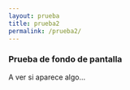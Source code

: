 ```yaml
---
layout: prueba
title: prueba2
permalink: /prueba2/
---
```


### Prueba de fondo de pantalla

A ver si aparece algo...


